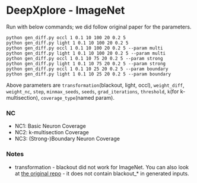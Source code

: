 # DeepXplore - ImageNet

Run with below commands; we did follow original paper for the parameters.
```
python gen_diff.py occl 1 0.1 10 100 20 0.2 5
python gen_diff.py light 1 0.1 10 100 20 0.2 5
python gen_diff.py occl 1 0.1 10 100 20 0.2 5 --param multi
python gen_diff.py light 1 0.1 10 100 20 0.2 5 --param multi
python gen_diff.py occl 1 0.1 10 75 20 0.2 5 --param strong
python gen_diff.py light 1 0.1 10 75 20 0.2 5 --param strong
python gen_diff.py occl 1 0.1 10 25 20 0.2 5 --param boundary
python gen_diff.py light 1 0.1 10 25 20 0.2 5 --param boundary
```
Above parameters are `transformation`(blackout, light, occl), `weight_diff`, `weight_nc`, `step`, `minmax_seeds`, `seeds`, `grad_iterations`, `threshold`, `k`(for k-multisection), `coverage_type`(named param).  

### NC
- NC1: Basic Neuron Coverage
- NC2: k-multisection Coverage
- NC3: (Strong-)Boundary Neuron Coverage

### Notes
- transformation - blackout did not work for ImageNet. You can also look at [the original repo](https://github.com/peikexin9/deepxplore/tree/master/ImageNet/generated_inputs) - it does not contain blackout_* in generated inputs.